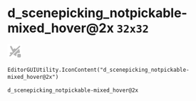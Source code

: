# d_scenepicking_notpickable-mixed_hover@2x `32x32`
<img src="/img/d_scenepicking_notpickable-mixed_hover@2x.png" width=32 height=32>

``` CSharp
EditorGUIUtility.IconContent("d_scenepicking_notpickable-mixed_hover@2x")
```
```
d_scenepicking_notpickable-mixed_hover@2x
```

